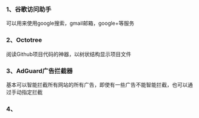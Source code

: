 ### 1、谷歌访问助手
可以用来使用google搜索，gmail邮箱，google+等服务
### 2、Octotree
阅读Github项目代码的神器，以树状结构显示项目文件
### 3、AdGuard广告拦截器
基本可以智能拦截所有网站的所有广告，即使有一些广告不能智能拦截，也可以通过手动指定拦截
### 4、